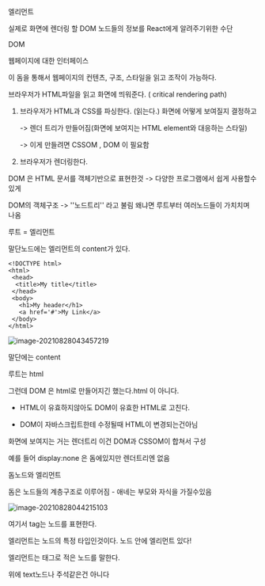 엘리먼트

실제로 화면에 렌더링 할 DOM 노드들의 정보를 React에게 알려주기위한 수단



DOM

웹페이지에 대한 인터페이스

이 돔을 통해서 웹페이지의 컨텐츠, 구조, 스타일을 읽고 조작이 가능하다.



브라우저가 HTML파일을 읽고 화면에 띄워준다.  ( critical rendering path)

1) 브라우저가 HTML과 CSS를 파싱한다. (읽는다.) 화면에 어떻게 보여질지 결정하고

   -> 렌더 트리가 만들어짐(화면에 보여지는 HTML element와 대응하는 스타일)

   -> 이게 만들려면 CSSOM , DOM 이 필요함

2)  브라우저가 렌더링한다.

   

DOM 은 HTML 문서를 객체기반으로 표현한것  -> 다양한 프로그램에서 쉽게 사용할수있게

DOM의 객체구조 -> ''노드트리'' 라고 불림 왜냐면 루트부터 여러노드들이 가치치며 나옴

루트 = <html> 엘리먼트

말단노드에는 엘리먼트의 content가 있다.

```
<!DOCTYPE html>
<html>
 <head>
  <title>My title</title>
 </head>
 <body>
   <h1>My header</h1>
   <a href='#'>My Link</a>
 </body>
</html>
```

![image-20210828043457219](C:\Users\PRO\AppData\Roaming\Typora\typora-user-images\image-20210828043457219.png)

말단에는 content 

루트는 html

그런데 DOM 은 html로 만들어지긴 했는다.html 이 아니다. 

- HTML이 유효하지않아도 DOM이 유효한 HTML로 고친다.

- DOM이 자바스크립트한테 수정될때 HTML이 변경되는건아님



화면에 보여지는 거는 렌더트리 이건 DOM과 CSSOM이 합쳐서 구성

예를 들어 display:none 은 돔에있지만 렌더트리엔 없음



돔노드와 엘리먼트

돔은 노드들의 계층구조로 이루어짐 - 애네는 부모와 자식을 가질수있음

![image-20210828044215103](C:\Users\PRO\AppData\Roaming\Typora\typora-user-images\image-20210828044215103.png)

여기서 tag는 노드를 표현한다.

엘리먼트는 노드의 특정 타입인것이다.  노드 안에 엘리먼트 있다!

엘리먼트는 태그로 적은 노드를 말한다.

<html> <div>

위에 text노드나 주석같은건 아니다

 